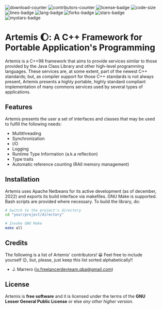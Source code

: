 ![download-counter](https://img.shields.io/github/downloads/JavierMarrero/libartemis-cxx-runtime/total)
![contributors-counter](https://img.shields.io/github/contributors/JavierMarrero/libartemis-cxx-runtime?color=green)
![license-badge](https://img.shields.io/github/license/JavierMarrero/libartemis-cxx-runtime)
![code-size](https://img.shields.io/github/languages/code-size/JavierMarrero/libartemis-cxx-runtime)
![lines-badge](https://img.shields.io/tokei/lines/github/JavierMarrero/libartemis-cxx-runtime?style=plastic)
![lang-badge](https://img.shields.io/github/languages/top/JavierMarrero/libartemis-cxx-runtime)
![forks-badge](https://img.shields.io/github/forks/JavierMarrero/libartemis-cxx-runtime?style=social)
![stars-badge](https://img.shields.io/github/stars/JavierMarrero/libartemis-cxx-runtime?style=social)
![mystars-badge](https://img.shields.io/github/stars/JavierMarrero?affiliations=OWNER%2CCOLLABORATOR%2CORGANIZATION_MEMBER&style=social)

# Artemis :moon:: A C++ Framework for Portable Application's Programming

Artemis is a C++98 framework that aims to provide services similar to those provided by the Java Class Library and other high-level programming languages. These services are,
at some extent, part of the newest C++ standards; but, as compiler support for those C++ standards is not always present, Artemis presents a highly portable, highly standard
compliant implementation of many commons services used by several types of applications.

## Features

Artemis presents the user a set of interfaces and classes that may be used to fulfill the following needs:

- Multithreading
- Synchronization
- I/O
- Logging
- Runtime Type Information (a.k.a reflection)
- Type traits
- Automatic reference counting (RAII memory management)

## Installation

Artemis uses Apache Netbeans for its active development (as of december, 2022) and exports its build interface via makefiles. GNU Make is supported. Bash scripts are provided where necessary. To build the library, do:

```bash 
# Switch to the project's directory
cd "your/project/directory"

# Invoke GNU Make
make all
```

## Credits

The following is a list of Artemis' contributors! :grinning: Feel free to include yourself :wink:, but, please, just keep this list sorted alphabetically!!

- J. Marrero (jv.freelancerdevteam.qba@gmail.com)

## License

Artemis is **free software** and it is licensed under the terms of the **GNU Lesser General Public License** or else *any other higher version*. 

